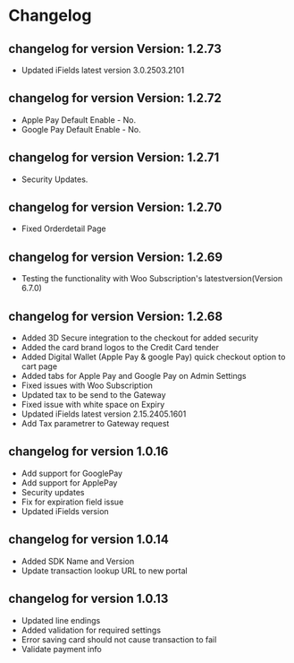 # Changelog

## changelog for version Version: 1.2.73

- Updated iFields latest version 3.0.2503.2101

## changelog for version Version: 1.2.72

- Apple Pay Default Enable - No.
- Google Pay Default Enable - No.

## changelog for version Version: 1.2.71

- Security Updates.

## changelog for version Version: 1.2.70

- Fixed Orderdetail Page

## changelog for version Version: 1.2.69

- Testing the functionality with Woo Subscription's latestversion(Version 6.7.0)

## changelog for version Version: 1.2.68

- Added 3D Secure integration to the checkout for added security
- Added the card brand logos to the Credit Card tender
- Added Digital Wallet (Apple Pay & google Pay) quick checkout option to cart page
- Added tabs for Apple Pay and Google Pay on Admin Settings
- Fixed issues with Woo Subscription
- Updated tax to be send to the Gateway
- Fixed issue with white space on Expiry
- Updated iFields latest version 2.15.2405.1601
- Add Tax parametrer to Gateway request

## changelog for version 1.0.16

- Add support for GooglePay
- Add support for ApplePay
- Security updates
- Fix for expiration field issue
- Updated iFields version

## changelog for version 1.0.14

- Added SDK Name and Version
- Update transaction lookup URL to new portal

## changelog for version 1.0.13

- Updated line endings
- Added validation for required settings
- Error saving card should not cause transaction to fail
- Validate payment info
